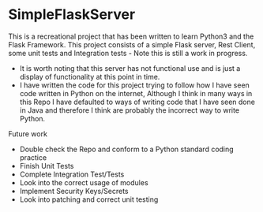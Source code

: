 # SimpleFlaskServer
This is a recreational project that has been written to learn Python3 and the Flask Framework. This project consists of a simple Flask server, Rest Client, some unit tests and Integration tests - Note this is still a work in progress.
- It is worth noting that this server has not functional use and is just a display of functionality at this point in time.
- I have written the code for this project trying to follow how I have seen code written in Python on the internet, Although I think in many ways in this Repo I have defaulted to ways of writing code that I have seen done in Java and therefore I think are probably the incorrect way to write Python.

Future work
- Double check the Repo and conform to a Python standard coding practice
- Finish Unit Tests
- Complete Integration Test/Tests
- Look into the correct usage of modules
- Implement Security Keys/Secrets
- Look into patching and correct unit testing
